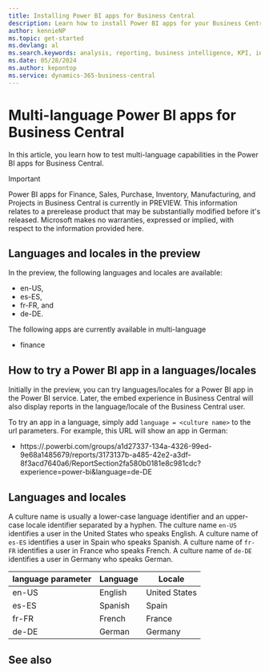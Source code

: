 ```yaml
---
title: Installing Power BI apps for Business Central
description: Learn how to install Power BI apps for your Business Central data.
author: kennieNP
ms.topic: get-started
ms.devlang: al
ms.search.keywords: analysis, reporting, business intelligence, KPI, installation, administration
ms.date: 05/28/2024
ms.author: kepontop
ms.service: dynamics-365-business-central
---
```


<!-- TODO: 
Replace
Power BI
with 
[!INCLUDE [powerbi-name](includes/powerbi-name.md)]

Replace
Power BI PRO
with 
[!INCLUDE [powerbi-pro](includes/powerbi-pro-license-name.md)]

Replace
Business Central
with 
[!INCLUDE [prod_short](includes/prod_short.md)] 


-->


# Multi-language Power BI apps for Business Central

In this article, you learn how to test multi-language capabilities in the Power BI apps for Business Central. 

> [!IMPORTANT]
> Power BI apps for Finance, Sales, Purchase, Inventory, Manufacturing, and Projects in Business Central is currently in PREVIEW.
> This information relates to a prerelease product that may be substantially modified before it's released. Microsoft makes no warranties, expressed or implied, with respect to the information provided here.

<!-- TODO: replace with 
[!INCLUDE [preview](includes/preview.md)] 
-->

## Languages and locales in the preview

In the preview, the following languages and locales are available: 
* en-US, 
* es-ES, 
* fr-FR, and 
* de-DE.

The following apps are currently available in multi-language
* finance


## How to try a Power BI app in a languages/locales

Initially in the preview, you can try languages/locales for a Power BI app in the Power BI service. Later, the embed experience in Business Central will also display reports in the language/locale of the Business Central user. 

To try an app in a language, simply add `language = <culture name>` to the url parameters. For example, this URL will show an app in German:
* https://<your domain>.powerbi.com/groups/a1d27337-134a-4326-99ed-9e68a1485679/reports/3173137b-a485-42e2-a3df-8f3acd7640a6/ReportSection2fa580b0181e8c981cdc?experience=power-bi&language=de-DE


## Languages and locales 

A culture name is usually a lower-case language identifier and an upper-case locale identifier separated by a hyphen. The culture name `en-US` identifies a user in the United States who speaks English. A culture name of `es-ES` identifies a user in Spain who speaks Spanish. A culture name of `fr-FR` identifies a user in France who speaks French. A culture name of `de-DE` identifies a user in Germany who speaks German.

| language parameter | Language | Locale        |
|--------------------|----------|---------------|
| en-US              | English  | United States |
| es-ES              | Spanish  | Spain         |
| fr-FR              | French   | France        |
| de-DE              | German   | Germany       |

## See also

<!-- TODO when merging to docs repo: update with relevant See also links -->